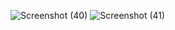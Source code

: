 ![Screenshot (40)](https://github.com/user-attachments/assets/e41dc97e-f8bc-4ba5-8cb4-13f6bf70ed86)
![Screenshot (41)](https://github.com/user-attachments/assets/74e16bd9-6265-4848-b35e-a252eccced83)
